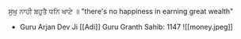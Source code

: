 ਸੁਖੁ ਨਾਹੀ ਬਹੁਤੈ ਧਨਿ ਖਾਟੇ ॥
"there's no happiness in earning great wealth" 

- Guru Arjan Dev Ji
[[Adi]] Guru Granth Sahib: 1147
![[money.jpeg]]